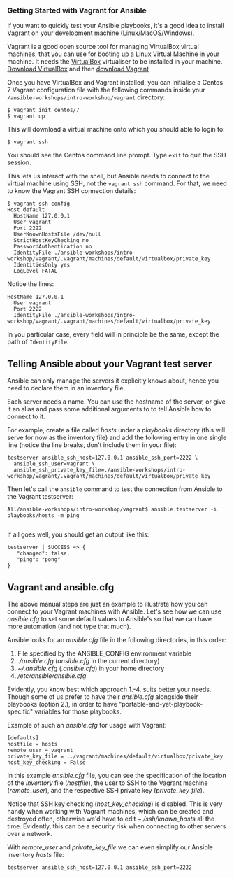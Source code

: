 ### Getting Started with Vagrant for Ansible

If you want to quickly test your Ansible playbooks, it's a good idea to install [Vagrant](https://www.vagrantup.com/) on your development machine (Linux/MacOS/Windows).

Vagrant is a good open source tool for managing VirtualBox virtual machines, that you can use for booting up a Linux Virtual Machine in your machine. It needs the [VirtualBox](https://www.virtualbox.org) virtualiser to be installed in your machine. [Download VirtualBox](https://www.virtualbox.org/wiki/Downloads) and then [download Vagrant](https://www.vagrantup.com/downloads.html)

Once you have VirtualBox and Vagrant installed, you can initialise a Centos 7 Vagrant configuration file with the following commands inside your `/ansible-workshops/intro-workshop/vagrant` directory:

```
$ vagrant init centos/7
$ vagrant up
```
This will download a virtual machine onto which you should able to login to:

```
$ vagrant ssh
```
You should see the Centos command line prompt. Type `exit` to quit the SSH session.

This lets us interact with the shell, but Ansible needs to connect to the virtual machine using SSH, not the `vagrant ssh` command. For that, we need to know the Vagrant SSH connection details:

```
$ vagrant ssh-config
Host default
  HostName 127.0.0.1
  User vagrant
  Port 2222
  UserKnownHostsFile /dev/null
  StrictHostKeyChecking no
  PasswordAuthentication no
  IdentityFile ./ansible-workshops/intro-workshop/vagrant/.vagrant/machines/default/virtualbox/private_key
  IdentitiesOnly yes
  LogLevel FATAL
```

Notice the lines:
```
HostName 127.0.0.1
  User vagrant
  Port 2222
  IdentityFile ./ansible-workshops/intro-workshop/vagrant/.vagrant/machines/default/virtualbox/private_key
```
 In you particular case, every field will in principle be the same, except the path of `IdentityFile`.

 ## Telling Ansible about your Vagrant test server

 Ansible can only manage the servers it explicitly knows about, hence you need to declare them in an inventory file.

 Each server needs a name. You can use the hostname of the server, or give it an alias and pass some additional arguments to to tell Ansible how to connect to it.

 For example, create a file called *hosts* under a *playbooks* directory (this will serve for now as the inventory file) and add the following entry in one single line (notice the line breaks, don't include them in your file):

```
testserver ansible_ssh_host=127.0.0.1 ansible_ssh_port=2222 \
  ansible_ssh_user=vagrant \
  ansible_ssh_private_key_file=./ansible-workshops/intro-workshop/vagrant/.vagrant/machines/default/virtualbox/private_key
```

Then let's call the `ansible` command to test the connection from Ansible to the Vagrant testserver:
```
All/ansible-workshops/intro-workshop/vagrant$ ansible testserver -i playbooks/hosts -m ping


```
If all goes well, you should get an output like this:
```
testserver | SUCCESS => {
   "changed": false,
   "ping": "pong"
}
```

## Vagrant and ansible.cfg

The above manual steps are just an example to illustrate how you can connect to your Vagrant machines with Ansible. Let's see how we can use *ansible.cfg* to set some default values to Ansible's so that we can have more automation (and not type that much).

Ansible looks for an *ansible.cfg* file in the following directories, in this order:

1. File specified by the ANSIBLE_CONFIG environment variable
2. *./ansible.cfg* (*ansible.cfg* in the current directory)
3. *~/.ansible.cfg* (*.ansible.cfg*) in your home directory
4. */etc/ansible/ansible.cfg*

Evidently, you know best which approach 1.-4. suits better your needs. Though some of us prefer to have their *ansible.cfg* alongside their playbooks (option 2.), in order to have "portable-and-yet-playbook-specific" variables for those playbooks.

Example of such an *ansible.cfg* for usage with Vagrant:

```
[defaults]
hostfile = hosts
remote_user = vagrant
private_key_file = ../vagrant/machines/default/virtualbox/private_key
host_key_checking = False
```

In this example *ansible.cfg* file, you can see the specification of the location of the *inventory* file (*hostfile*), the user to SSH to the Vagrant machine (*remote_user*), and the respective SSH private key (*private_key_file*).

Notice that SSH key checking (*host_key_checking*) is disabled. This is very handy when working with Vagrant machines, which can be created and destroyed often, otherwise we'd have to edit *~./ssh/known_hosts* all the time. Evidently, this can be a security risk when connecting to other servers over a network.

With *remote_user* and *private_key_file* we can even simplify our Ansible inventory *hosts* file:

```
testserver ansible_ssh_host=127.0.0.1 ansible_ssh_port=2222
```
